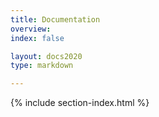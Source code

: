 ```yaml
---
title: Documentation 
overview: 
index: false

layout: docs2020
type: markdown

---
```


{% include section-index.html %}
